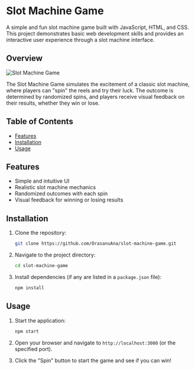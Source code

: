 # Slot Machine Game

A simple and fun slot machine game built with JavaScript, HTML, and CSS. This project demonstrates basic web development skills and provides an interactive user experience through a slot machine interface.

## Overview

![Slot Machine Game](https://github.com/OrasanuAna/slot-machine-game/blob/main/slot-machine-game.jpg)

The Slot Machine Game simulates the excitement of a classic slot machine, where players can "spin" the reels and try their luck. The outcome is determined by randomized spins, and players receive visual feedback on their results, whether they win or lose. 

## Table of Contents

- [Features](#features)
- [Installation](#installation)
- [Usage](#usage)

## Features

- Simple and intuitive UI
- Realistic slot machine mechanics
- Randomized outcomes with each spin
- Visual feedback for winning or losing results

## Installation

1. Clone the repository:
   ```bash
   git clone https://github.com/OrasanuAna/slot-machine-game.git
   ```
2. Navigate to the project directory:
   ```bash
   cd slot-machine-game
   ```
3. Install dependencies (if any are listed in a `package.json` file):
   ```bash
   npm install
   ```

## Usage

1. Start the application:
   ```bash
   npm start
   ```
2. Open your browser and navigate to `http://localhost:3000` (or the specified port).

3. Click the "Spin" button to start the game and see if you can win!
